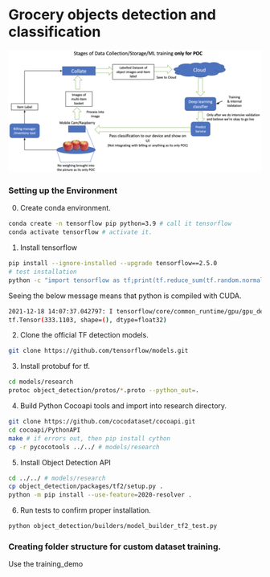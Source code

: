 # Grocery objects detection and classification

<img src="big_picture.png" >

### Setting up the Environment
0. Create conda environment.
```bash
conda create -n tensorflow pip python=3.9 # call it tensorflow
conda activate tensorflow # activate it.
```
1. Install tensorflow
```bash
pip install --ignore-installed --upgrade tensorflow==2.5.0
# test installation
python -c "import tensorflow as tf;print(tf.reduce_sum(tf.random.normal([1000, 1000])))"
```
Seeing the below message means that python is compiled with CUDA.
```bash
2021-12-18 14:07:37.042797: I tensorflow/core/common_runtime/gpu/gpu_device.cc:1418] Created TensorFlow device (/job:localhost/replica:0/task:0/device:GPU:0 with 13803 MB memory) -> physical GPU (device: 0, name: Tesla T4, pci bus id: 0000:00:1e.0, compute capability: 7.5)
tf.Tensor(333.1103, shape=(), dtype=float32)
```
2. Clone the official TF detection models.
```bash
git clone https://github.com/tensorflow/models.git
```
3. Install protobuf for tf.
```bash
cd models/research
protoc object_detection/protos/*.proto --python_out=.
```
4. Build Python Cocoapi tools and import into research directory.
```bash
git clone https://github.com/cocodataset/cocoapi.git
cd cocoapi/PythonAPI
make # if errors out, then pip install cython
cp -r pycocotools ../../ # models/research
```
5. Install Object Detection API
```bash
cd ../../ # models/research
cp object_detection/packages/tf2/setup.py .
python -m pip install --use-feature=2020-resolver .
```
6. Run tests to confirm proper installation.
```bash
python object_detection/builders/model_builder_tf2_test.py
```
### Creating folder structure for custom dataset training.

Use the training_demo